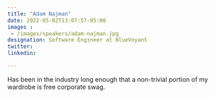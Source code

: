 ```yaml
---
title: "Adam Najman"
date: 2022-05-02T13:07:57-05:00
images : 
 - /images/speakers/adam-najman.jpg
designation: Software Engineer at BlueVoyant
twitter: 
linkedin: 

---
```


Has been in the industry long enough that a non-trivial portion of my wardrobe is free corporate swag. 